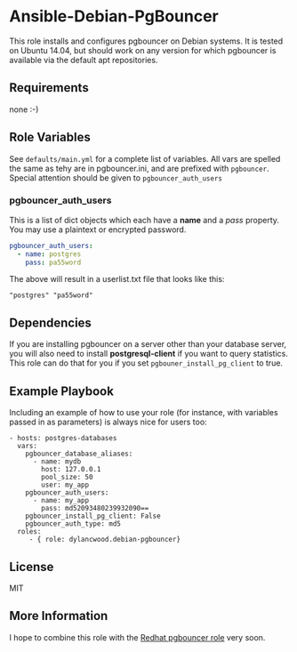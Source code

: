 Ansible-Debian-PgBouncer
=========

This role installs and configures pgbouncer on Debian systems. It is tested on Ubuntu 14.04, but should work on any version for which pgbouncer is available via the default apt repositories.

Requirements
------------

none :-)

Role Variables
--------------

See `defaults/main.yml` for a complete list of variables. All vars are spelled the same as tehy are in pgbouncer.ini, and are prefixed with `pgbouncer`.
Special attention should be given to `pgbouncer_auth_users`

### pgbouncer_auth_users
This is a list of dict objects which each have a **name** and a *pass* property. You may use a plaintext or encrypted password. 
```yml
pgbouncer_auth_users:
  - name: postgres
    pass: pa55word
```
The above will result in a userlist.txt file that looks like this:
```
"postgres" "pa55word"
```

Dependencies
------------

If you are installing pgbouncer on a server other than your database server, you will also need to install **postgresql-client** if you want to query statistics. This role can do that for you if you set `pgbouner_install_pg_client` to true.

Example Playbook
----------------

Including an example of how to use your role (for instance, with variables passed in as parameters) is always nice for users too:

    - hosts: postgres-databases
      vars:
        pgbouncer_database_aliases:
          - name: mydb
            host: 127.0.0.1
            pool_size: 50
            user: my_app
        pgbouncer_auth_users:
          - name: my_app
            pass: md52093480239932090==
        pgbouncer_install_pg_client: False
        pgbouncer_auth_type: md5
      roles:
         - { role: dylancwood.debian-pgbouncer}

License
-------

MIT

More Information
----------------

I hope to combine this role with the [Redhat pgbouncer role](https://github.com/lesovsky/ansible-pgbouncer) very soon.
